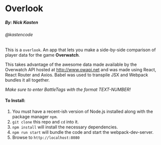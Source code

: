 # Overlook
##### By: Nick Kasten
###### @kastencode

This is a `overlook`. An app that lets you make a side-by-side comparison of player data for the game **Overwatch**.

This takes advantage of the awesome data made available by the Overwatch API hosted at http://www.owapi.net and was made using React, React Router and Axios. Babel was used to transpile JSX and Webpack bundles it all together.

_Make sure to enter BattleTags with the format TEXT-NUMBER!_

#### To Install:

1. You must have a recent-ish version of Node.js installed along with the package manager `npm`.
2. `git clone` this repo and `cd` into it.
3. `npm install` will install the necessary dependencies.
4. `npm run start` will bundle the code and start the webpack-dev-server.
5. Browse to `http://localhost:8080`



